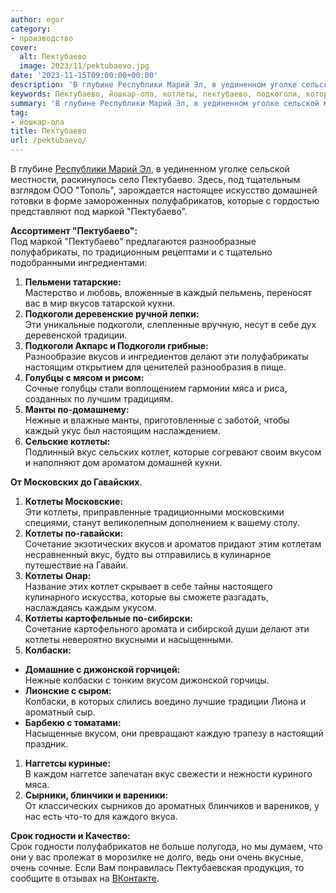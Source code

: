 ```yaml
---
author: egor
category:
- производство
cover:
  alt: Пектубаево
  image: 2023/11/pektubaevo.jpg
date: '2023-11-15T09:00:00+00:00'
description: 'В глубине Республики Марий Эл, в уединенном уголке сельской местности, раскинулось село Пектубаево. Здесь, под тщательным взглядом ООО "Тополь",...'
keywords: Пектубаево, йошкар-ола, котлеты, пектубаево, подкоголи, которые, вкусов, вкус, вкусом, колбаски, домашней, полуфабрикатов, маркой, полуфабрикаты, каждый, кухни, традиции
summary: 'В глубине Республики Марий Эл, в уединенном уголке сельской местности, раскинулось село Пектубаево. Здесь, под тщательным взглядом ООО "Тополь",...'
tag:
- йошкар-ола
title: Пектубаево
url: /pektubaevo/
---
```


В глубине [Республики Марий Эл](/), в уединенном уголке сельской местности, раскинулось село Пектубаево. Здесь, под тщательным взглядом ООО "Тополь", зарождается настоящее искусство домашней готовки в форме замороженных полуфабрикатов, которые с гордостью представляют под маркой "Пектубаево".

**Ассортимент "Пектубаево":**  
Под маркой "Пектубаево" предлагаются разнообразные полуфабрикаты, по традиционным рецептами и с тщательно подобранными ингредиентами:

1. **Пельмени татарские:**  
Мастерство и любовь, вложенные в каждый пельмень, переносят вас в мир вкусов татарской кухни.
1. **Подкоголи деревенские ручной лепки:**  
Эти уникальные подкоголи, слепленные вручную, несут в себе дух деревенской традиции.
1. **Подкоголи Акпарс и Подкоголи грибные:**  
Разнообразие вкусов и ингредиентов делают эти полуфабрикаты настоящим открытием для ценителей разнообразия в пище.
1. **Голубцы с мясом и рисом:**  
Сочные голубцы стали воплощением гармонии мяса и риса, созданных по лучшим традициям.
1. **Манты по-домашнему:**  
Нежные и влажные манты, приготовленные с заботой, чтобы каждый укус был настоящим наслаждением.
1. **Сельские котлеты:**  
Подлинный вкус сельских котлет, которые согревают своим вкусом и наполняют дом ароматом домашней кухни.

**От Московских до Гавайских**.

1. **Котлеты Московские:**  
Эти котлеты, приправленные традиционными московскими специями, станут великолепным дополнением к вашему столу.
1. **Котлеты по-гавайски:**  
Сочетание экзотических вкусов и ароматов придают этим котлетам несравненный вкус, будто вы отправились в кулинарное путешествие на Гавайи.
1. **Котлеты Онар:**  
Название этих котлет скрывает в себе тайны настоящего кулинарного искусства, которые вы сможете разгадать, наслаждаясь каждым укусом.
1. **Котлеты картофельные по-сибирски:**  
Сочетание картофельного аромата и сибирской души делают эти котлеты невероятно вкусными и насыщенными.
1. **Колбаски:**

- **Домашние с дижонской горчицей:**  
Нежные колбаски с тонким вкусом дижонской горчицы.
- **Лионские с сыром:**  
Колбаски, в которых слились воедино лучшие традиции Лиона и ароматный сыр.
- **Барбекю с томатами:**  
Насыщенные вкусом, они превращают каждую трапезу в настоящий праздник.

1. **Наггетсы куриные:**  
В каждом наггетсе запечатан вкус свежести и нежности куриного мяса.
1. **Сырники, блинчики и вареники:**  
От классических сырников до ароматных блинчиков и вареников, у нас есть что-то для каждого вкуса.

**Срок годности и Качество:**  
Срок годности полуфабрикатов не больше полугода, но мы думаем, что они у вас пролежат в морозилке не долго, ведь они очень вкусные, очень сочные. Если Вам понравилась Пектубаевская продукция, то сообщите в отзывах на [ВКонтакте](https://vk.com/pelmenipektubaevo).